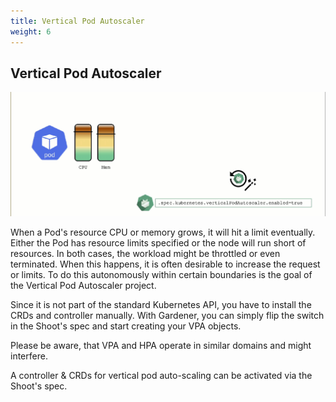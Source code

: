 ```yaml
---
title: Vertical Pod Autoscaler
weight: 6
---
```


## Vertical Pod Autoscaler

![](./images/vpa.gif)

When a Pod's resource CPU or memory grows, it will hit a limit eventually. Either the Pod has resource limits specified or the node will run short of resources. In both cases, the workload might be throttled or even  terminated. When this happens, it is often desirable to increase the request or limits. To do this autonomously within certain boundaries is the goal of the Vertical Pod Autoscaler project. 

Since it is not part of the standard Kubernetes API, you have to install the CRDs and controller manually. With Gardener, you can simply flip the switch in the Shoot's spec and start creating your VPA objects.

Please be aware, that VPA and HPA operate in similar domains and might interfere.

A controller & CRDs for vertical pod auto-scaling can be activated via the Shoot's spec.